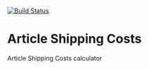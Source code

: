 [![Build Status](https://travis-ci.org/Einrichtungshaus-Ostermann/ost-article-shipping-costs.svg?branch=master)](https://travis-ci.org/Einrichtungshaus-Ostermann/ost-article-shipping-costs)
# Article Shipping Costs
Article Shipping Costs calculator